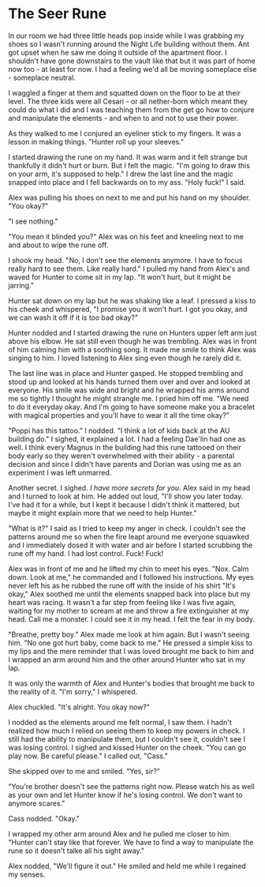 # The Seer Rune

In our room we had three little heads pop inside while I was grabbing my shoes so I wasn't running around the Night Life building without them.  Ant got upset when he saw me doing it outside of the apartment floor.  I shouldn't have gone downstairs to the vault like that but it was part of home now too - at least for now.  I had a feeling we'd all be moving someplace else - someplace neutral.

I waggled a finger at them and squatted down on the floor to be at their level.  The three kids were all Cesari - or all nether-born which meant they could do what I did and I was teaching them from the get go how to conjure and manipulate the elements - and when to and not to use their power.

As they walked to me I conjured an eyeliner stick to my fingers. It was a lesson in making things. "Hunter roll up your sleeves."

I started drawing the rune on my hand. It was warm and it felt strange but thankfully it didn't hurt or burn. But I felt the magic. "I'm going to draw this on your arm, it's supposed to help." I drew the last line and the magic snapped into place and I fell backwards on to my ass. "Holy fuck!" I said.  

Alex was pulling his shoes on next to me and put his hand on my shoulder. "You okay?"

"I see nothing."

"You mean it blinded you?" Alex was on his feet and kneeling next to me and about to wipe the rune off.  

I shook my head. "No, I don't see the elements anymore. I have to focus really hard to see them. Like really hard." I pulled my hand from Alex's and waved for Hunter to come sit in my lap. "It won't hurt, but it might be jarring."

Hunter sat down on my lap but he was shaking like a leaf. I pressed a kiss to his cheek and whispered, "I promise you it won't hurt. I got you okay, and we can wash it off if it is too bad okay?"

Hunter nodded and I started drawing the rune on Hunters upper left arm just above his elbow. He sat still even though he was trembling. Alex was in front of him calming him with a soothing song. It made me smile to think Alex was singing to him. I loved listening to Alex sing even though he rarely did it.

The last line was in place and Hunter gasped. He stopped trembling and stood up and looked at his hands turned them over and over and looked at everyone. His smile was wide and bright and he wrapped his arms around me so tightly I thought he might strangle me. I pried him off me. "We need to do it everyday okay. And I'm going to have someone make you a bracelet with magical properties and you'll have to wear it all the time okay?"

"Poppi has this tattoo." I nodded. "I think a lot of kids back at the AU building do." I sighed, it explained a lot. I had a feeling Dae'lin had one as well. I think every Magnus in the building had this rune tattooed on their body early so they weren't overwhelmed with their ability - a parental decision and since I didn't have parents and Dorian was using me as an experiment I was left unmarred.

Another secret. I sighed. _I have more secrets for you._ Alex said in my head and I turned to look at him. He added out loud, "I'll show you later today. I've had it for a while, but I kept it because I didn't think it mattered, but maybe it might explain more that we need to help Hunter."

"What is it?" I said as I tried to keep my anger in check. I couldn't see the patterns around me so when the fire leapt around me everyone squawked and I immediately dosed it with water and air before I started scrubbing the rune off my hand. I had lost control. Fuck! Fuck!

Alex was in front of me and he lifted my chin to meet his eyes. "Nox. Calm down. Look at me," he commanded and I followed his instructions. My eyes never left his as he rubbed the rune off with the inside of his shirt  "It's okay," Alex  soothed me until the elements snapped back into place but my heart was racing. It wasn't a far step from feeling like I was five again, waiting for my mother to scream at me and throw a fire extinguisher at my head. Call me a monster. I could see it in my head. I felt the fear in my body.  

"Breathe, pretty boy." Alex made me look at him again. But I wasn't seeing him. "No one got hurt baby, come back to me." He pressed a simple kiss to my lips and the mere reminder that I was loved brought me back to him and I wrapped an arm around him and the other around Hunter who sat in my lap.

It was only the warmth of Alex and Hunter's bodies that brought me back to the reality of it. "I'm sorry," I whispered.  

Alex chuckled. "It's alright. You okay now?"

I nodded as the elements around me felt normal, I saw them. I hadn't realized how much I relied on seeing them to keep my powers in check. I still had the ability to manipulate them, but I couldn't see it, couldn't see I was losing control. I sighed and kissed Hunter on the cheek. "You can go play now. Be careful please." I called out, "Cass."

She skipped over to me and smiled. "Yes, sir?"

"You're brother doesn't see the patterns right now. Please watch his as well as your own and let Hunter know if he's losing control. We don't want to anymore scares."

Cass nodded. "Okay."

I wrapped my other arm around Alex and he pulled me closer to him. "Hunter can't stay like that forever. We have to find a way to manipulate the rune so it doesn't talke all his sight away."

Alex nodded, "We'll figure it out." He smiled and held me while I regained my senses.